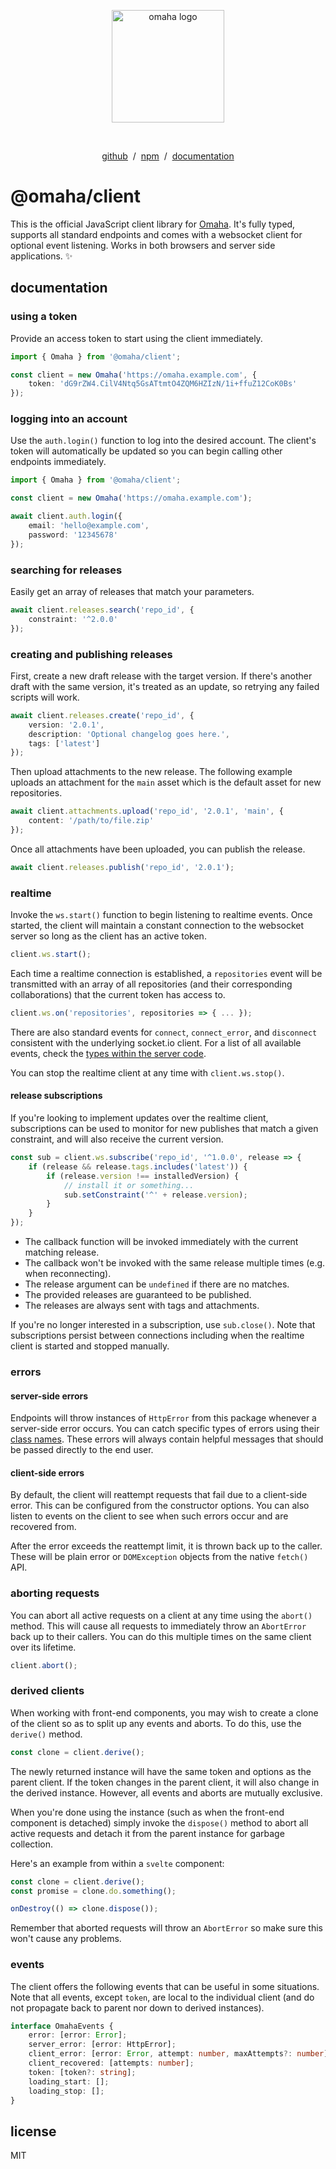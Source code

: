 <p align="center">
    <a href="https://github.com/omaha-js/omaha" target="_blank" rel="noopener noreferrer">
        <img width="180" src="https://i.bailey.sh/co96GjPYG6.png" alt="omaha logo">
    </a>
</p>
<br>
<p align="center">
    <a href="https://github.com/omaha-js/omaha-client-js" target="_blank" rel="noopener noreferrer">github</a> &nbsp;/&nbsp;
    <a href="https://www.npmjs.com/package/@omaha/client" target="_blank" rel="noopener noreferrer">npm</a> &nbsp;/&nbsp;
    <a href="https://docs.bailey.sh/omaha/" target="_blank" rel="noopener noreferrer">documentation</a>
</p>

# @omaha/client

This is the official JavaScript client library for [Omaha](https://github.com/omaha-js/omaha). It's fully typed,
supports all standard endpoints and comes with a websocket client for optional event listening. Works in both browsers
and server side applications. ✨

## documentation

### using a token

Provide an access token to start using the client immediately.

```ts
import { Omaha } from '@omaha/client';

const client = new Omaha('https://omaha.example.com', {
    token: 'dG9rZW4.CilV4Ntq5GsATtmtO4ZQM6HZIzN/1i+ffuZ12CoK0Bs'
});
```

### logging into an account

Use the `auth.login()` function to log into the desired account. The client's token will automatically be updated so
you can begin calling other endpoints immediately.

```ts
import { Omaha } from '@omaha/client';

const client = new Omaha('https://omaha.example.com');

await client.auth.login({
    email: 'hello@example.com',
    password: '12345678'
});
```

### searching for releases

Easily get an array of releases that match your parameters.

```ts
await client.releases.search('repo_id', {
    constraint: '^2.0.0'
});
```

### creating and publishing releases

First, create a new draft release with the target version. If there's another draft with the same version, it's treated
as an update, so retrying any failed scripts will work.

```ts
await client.releases.create('repo_id', {
    version: '2.0.1',
    description: 'Optional changelog goes here.',
    tags: ['latest']
});
```

Then upload attachments to the new release. The following example uploads an attachment for the `main` asset which is
the default asset for new repositories.

```ts
await client.attachments.upload('repo_id', '2.0.1', 'main', {
    content: '/path/to/file.zip'
});
```

Once all attachments have been uploaded, you can publish the release.

```ts
await client.releases.publish('repo_id', '2.0.1');
```

### realtime

Invoke the `ws.start()` function to begin listening to realtime events. Once started, the client will maintain a
constant connection to the websocket server so long as the client has an active token.

```ts
client.ws.start();
```

Each time a realtime connection is established, a `repositories` event will be transmitted with an array of all
repositories (and their corresponding collaborations) that the current token has access to.

```ts
client.ws.on('repositories', repositories => { ... });
```

There are also standard events for `connect`, `connect_error`, and `disconnect` consistent with the underlying
socket.io client. For a list of all available events, check the
[types within the server code](https://github.com/omaha-js/omaha/blob/2bb094c35094193fd0aeb589d821904a957396c4/packages/omaha-api/src/realtime/realtime.service.ts#L142).

You can stop the realtime client at any time with `client.ws.stop()`.

#### release subscriptions

If you're looking to implement updates over the realtime client, subscriptions can be used to monitor for new publishes
that match a given constraint, and will also receive the current version.

```ts
const sub = client.ws.subscribe('repo_id', '^1.0.0', release => {
    if (release && release.tags.includes('latest')) {
        if (release.version !== installedVersion) {
            // install it or something...
            sub.setConstraint('^' + release.version);
        }
    }
});
```

- The callback function will be invoked immediately with the current matching release.
- The callback won't be invoked with the same release multiple times (e.g. when reconnecting).
- The release argument can be `undefined` if there are no matches.
- The provided releases are guaranteed to be published.
- The releases are always sent with tags and attachments.

If you're no longer interested in a subscription, use `sub.close()`. Note that subscriptions persist between
connections including when the realtime client is started and stopped manually.

### errors

#### server-side errors

Endpoints will throw instances of `HttpError` from this package whenever a server-side error occurs. You can catch
specific types of errors using their [class names](https://github.com/omaha-js/client-js/tree/main/src/client/exceptions).
These errors will always contain helpful messages that should be passed directly to the end user.

#### client-side errors

By default, the client will reattempt requests that fail due to a client-side error. This can be configured from the
constructor options. You can also listen to events on the client to see when such errors occur and are recovered from.

After the error exceeds the reattempt limit, it is thrown back up to the caller. These will be plain error or
`DOMException` objects from the native `fetch()` API.

### aborting requests

You can abort all active requests on a client at any time using the `abort()` method. This will cause all requests to
immediately throw an `AbortError` back up to their callers. You can do this multiple times on the same client over its
lifetime.

```ts
client.abort();
```

### derived clients

When working with front-end components, you may wish to create a clone of the client so as to split up any events and
aborts. To do this, use the `derive()` method.

```ts
const clone = client.derive();
```

The newly returned instance will have the same token and options as the parent client. If the token changes in the
parent client, it will also change in the derived instance. However, all events and aborts are mutually exclusive.

When you're done using the instance (such as when the front-end component is detached) simply invoke the `dispose()`
method to abort all active requests and detach it from the parent instance for garbage collection.

Here's an example from within a `svelte` component:

```ts
const clone = client.derive();
const promise = clone.do.something();

onDestroy(() => clone.dispose());
```

Remember that aborted requests will throw an `AbortError` so make sure this won't cause any problems.

### events

The client offers the following events that can be useful in some situations. Note that all events, except `token`,
are local to the individual client (and do not propagate back to parent nor down to derived instances).

```ts
interface OmahaEvents {
    error: [error: Error];
    server_error: [error: HttpError];
    client_error: [error: Error, attempt: number, maxAttempts?: number];
    client_recovered: [attempts: number];
    token: [token?: string];
    loading_start: [];
    loading_stop: [];
}
```

## license

MIT
